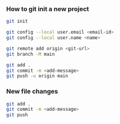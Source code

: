 ### How to git init a new project

```bash
git init

git config --local user.email <email-id>
git config --local user.name <name>

git remote add origin <git-url>
git branch -M main

git add .
git commit -m <add-message>
git push -u origin main

```

### New file changes

```bash
git add .
git commit -m <add-message>
git push
```
